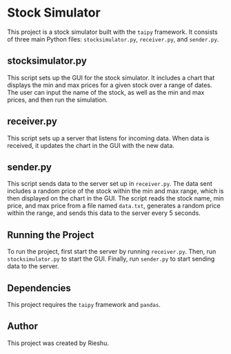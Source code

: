 # Stock Simulator

This project is a stock simulator built with the `taipy` framework. It consists of three main Python files: `stocksimulator.py`, `receiver.py`, and `sender.py`.

## stocksimulator.py

This script sets up the GUI for the stock simulator. It includes a chart that displays the min and max prices for a given stock over a range of dates. The user can input the name of the stock, as well as the min and max prices, and then run the simulation.

## receiver.py

This script sets up a server that listens for incoming data. When data is received, it updates the chart in the GUI with the new data.

## sender.py

This script sends data to the server set up in `receiver.py`. The data sent includes a random price of the stock within the min and max range, which is then displayed on the chart in the GUI. The script reads the stock name, min price, and max price from a file named `data.txt`, generates a random price within the range, and sends this data to the server every 5 seconds.

## Running the Project

To run the project, first start the server by running `receiver.py`. Then, run `stocksimulator.py` to start the GUI. Finally, run `sender.py` to start sending data to the server.

## Dependencies

This project requires the `taipy` framework and `pandas`.

## Author

This project was created by Rieshu.
